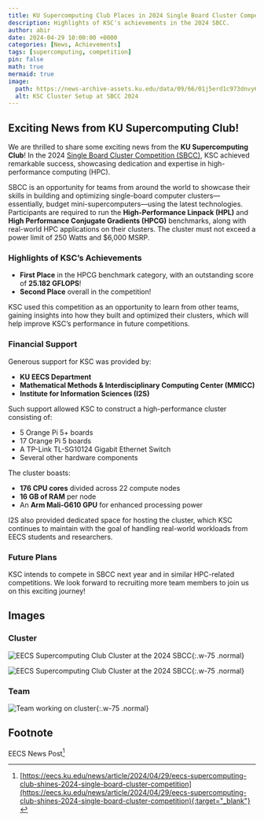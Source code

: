 ```yaml
---
title: KU Supercomputing Club Places in 2024 Single Board Cluster Competition
description: Highlights of KSC's achievements in the 2024 SBCC.
author: abir
date: 2024-04-29 10:00:00 +0000
categories: [News, Achievements]
tags: [supercomputing, competition]
pin: false
math: true
mermaid: true
image:
  path: https://news-archive-assets.ku.edu/data/09/66/01j5erd1c973dnvy648r9t761t.png
  alt: KSC Cluster Setup at SBCC 2024
---
```


## Exciting News from KU Supercomputing Club!

We are thrilled to share some exciting news from the **KU Supercomputing Club**! In the 2024 [Single Board Cluster Competition (SBCC)](https://sbcc.io/), KSC achieved remarkable success, showcasing dedication and expertise in high-performance computing (HPC).

SBCC is an opportunity for teams from around the world to showcase their skills in building and optimizing single-board computer clusters—essentially, budget mini-supercomputers—using the latest technologies. Participants are required to run the **High-Performance Linpack (HPL)** and **High Performance Conjugate Gradients (HPCG)** benchmarks, along with real-world HPC applications on their clusters. The cluster must not exceed a power limit of 250 Watts and $6,000 MSRP.

### Highlights of KSC’s Achievements

- **First Place** in the HPCG benchmark category, with an outstanding score of **25.182 GFLOPS**!
- **Second Place** overall in the competition!

KSC used this competition as an opportunity to learn from other teams, gaining insights into how they built and optimized their clusters, which will help improve KSC’s performance in future competitions.

### Financial Support

Generous support for KSC was provided by:

- **KU EECS Department**
- **Mathematical Methods & Interdisciplinary Computing Center (MMICC)**
- **Institute for Information Sciences (I2S)**

Such support allowed KSC to construct a high-performance cluster consisting of:

- 5 Orange Pi 5+ boards
- 17 Orange Pi 5 boards
- A TP-Link TL-SG10124 Gigabit Ethernet Switch
- Several other hardware components

The cluster boasts:

- **176 CPU cores** divided across 22 compute nodes
- **16 GB of RAM** per node
- An **Arm Mali-G610 GPU** for enhanced processing power

I2S also provided dedicated space for hosting the cluster, which KSC continues to maintain with the goal of handling real-world workloads from EECS students and researchers.

### Future Plans

KSC intends to compete in SBCC next year and in similar HPC-related competitions. We look forward to recruiting more team members to join us on this exciting journey!

## Images

### Cluster

![EECS Supercomputing Club Cluster at the 2024 SBCC](https://news-archive-assets.ku.edu/data/09/66/01j5erd1c973dnvy648r9t761t.png){:.w-75 .normal}

![EECS Supercomputing Club Cluster at the 2024 SBCC](https://news-archive-assets.ku.edu/data/07/22/01j0vkctkwss7d8etzn7w1g9t7.jpg){:.w-75 .normal}

### Team

![Team working on cluster](https://news-archive-assets.ku.edu/data/a0/99/01j5erd1ejd3bdktx3qhh73jkc.jpg){:.w-75 .normal}


## Footnote

EECS News Post[^footnote]

[^footnote]: [https://eecs.ku.edu/news/article/2024/04/29/eecs-supercomputing-club-shines-2024-single-board-cluster-competition](https://eecs.ku.edu/news/article/2024/04/29/eecs-supercomputing-club-shines-2024-single-board-cluster-competition){:target="_blank"}
